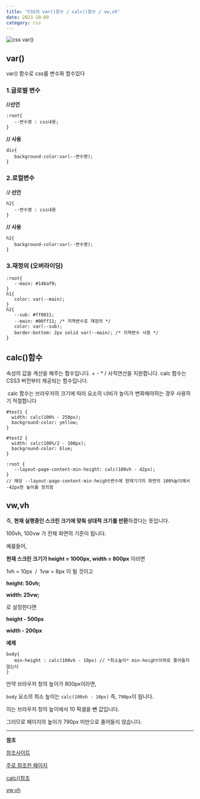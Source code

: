 ```yaml
---
title: "CSS의 var()함수 / calc()함수 / vw,vh"
date: 2023-10-09
category: css
---
```


![css var()](/storage/1696825583.jpg)

## var()

var() 함수로 css를 변수화 할수있다

### 1.글로벌 변수

**//선언**

```
:root{ 
   --변수명 : css내용;
}
```

**// 사용**

```
div{
   background-color:var(--변수명);
}
```

### 2.로컬변수

/**/ 선언**

```
h2{   
   --변수명 : css내용
}
```

**// 사용**

```
h2{
   background-color:var(--변수명);
}
```

### 3.재정의 (오버라이딩)

```
:root{    
   --main: #146af0; 
} 
h1{ 
   color: var(--main); 
} 
h2{ 
   --sub: #ff0011; 
   --main: #00ff11; /* 지역변수로 재정의 */ 
   color: var(--sub);
   border-bottom: 2px solid var(--main); /* 지역변수 사용 */ 
}
```

## calc()함수

속성의 값을 계산을 해주는 함수입니다. + - \* / 사칙연산을 지원합니다. calc 함수는 CSS3 버전부터 제공되는 함수입니다.

 calc 함수는 브라우저의 크기에 따라 요소의 너비가 높이가 변화해야하는 경우 사용하기 적절합니다

```
#test1 {
  width: calc(100% - 250px);
  background-color: yellow;
}

#test2 {
  width: calc(100%/2 - 100px);
  background-color: blue;
}
```

```
:root {  
   --layout-page-content-min-height: calc(100vh - 42px);
}
// 해당 --layout-page-content-min-height변수에 현재기기의 화면의 100%높이에서 -42px한 높이를 정의함
```

## vw,vh

즉, **현재 실행중인 스크린 크기에 맞춰 상대적 크기를 반환**하겠다는 뜻입니다.

100vh, 100vw 가 전체 화면의 기준이 됩니다.

예를들어,

**현재 스크린 크기가 height = 1000px, width = 800px** 이라면

1vh = 10px  /  1vw = 8px 이 될 것이고

**height: 50vh;**

**width: 25vw;**

로 설정한다면

**height - 500px**

**width - 200px**

**예제**

```
body{
   min-height : calc(100vh - 10px) // *최소높이* min-height이하로 줄어들지 않는다
}
```

만약 브라우저 창의 높이가 800px이라면,

`body` 요소의 최소 높이는 `calc(100vh - 10px)` 즉, `790px`이 됩니다.

이는 브라우저 창의 높이에서 10 픽셀을 뺀 값입니다.

그러므로 페이지의 높이가 790px 미만으로 줄어들지 않습니다.

---

**참조**

[참조사이트](https://www.w3schools.com/css/css3_variables.asp)

[주로 참조한 페이지](https://ossam5.tistory.com/324#:~:text=1.%20CSS%20%EB%B3%80%EC%88%98%20%2D%20var(),%ED%95%98%EB%A9%B4%20%EC%96%B4%EB%A0%B5%EA%B8%B0%20%EB%95%8C%EB%AC%B8%EC%9E%85%EB%8B%88%EB%8B%A4.)

[calc()참조](https://bskyvision.com/entry/css-calc%EC%9D%98-%EC%9D%98%EB%AF%B8%EC%99%80-%EA%B8%B0%EB%8A%A5%EC%9D%80)

[vw,vh](https://programming119.tistory.com/93)
